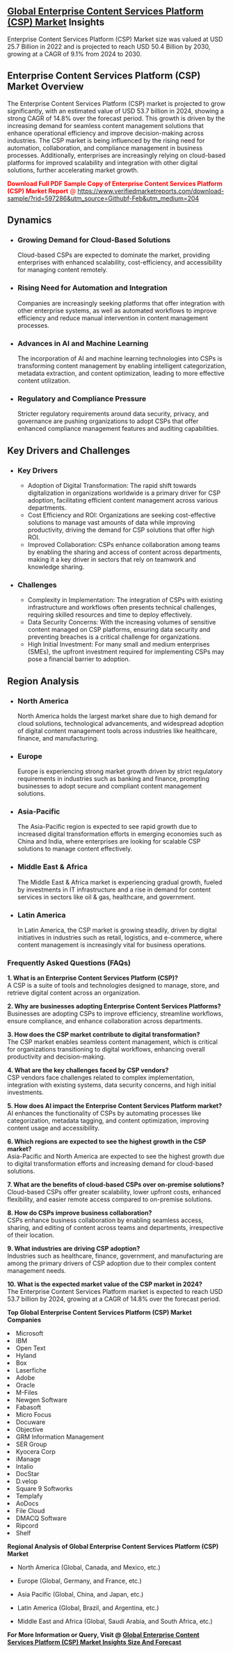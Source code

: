 <h2><a href="https://www.verifiedmarketreports.com/download-sample/?rid=597286&amp;utm_source=Githubf&amp;utm_medium=204" target="_blank">Global Enterprise Content Services Platform (CSP) Market</a> Insights</h2><p>Enterprise Content Services Platform (CSP) Market size was valued at USD 25.7 Billion in 2022 and is projected to reach USD 50.4 Billion by 2030, growing at a CAGR of 9.1% from 2024 to 2030.</p><p> <h2>Enterprise Content Services Platform (CSP) Market Overview</h2> <p>The Enterprise Content Services Platform (CSP) market is projected to grow significantly, with an estimated value of USD 53.7 billion in 2024, showing a strong CAGR of 14.8% over the forecast period. This growth is driven by the increasing demand for seamless content management solutions that enhance operational efficiency and improve decision-making across industries. The CSP market is being influenced by the rising need for automation, collaboration, and compliance management in business processes. Additionally, enterprises are increasingly relying on cloud-based platforms for improved scalability and integration with other digital solutions, further accelerating market growth.</p> <p><p><span class=""><span style="color: #ff0000;"><strong>Download Full PDF Sample Copy of Enterprise Content Services Platform (CSP) Market Report</strong> @ </span><a href="https://www.verifiedmarketreports.com/download-sample/?rid=597286&amp;utm_source=Githubf-Feb&amp;utm_medium=204" target="_blank">https://www.verifiedmarketreports.com/download-sample/?rid=597286&amp;utm_source=Githubf-Feb&amp;utm_medium=204</a></span></p></p> <h2>Dynamics</h2> <ul> <li><h3>Growing Demand for Cloud-Based Solutions</h3> Cloud-based CSPs are expected to dominate the market, providing enterprises with enhanced scalability, cost-efficiency, and accessibility for managing content remotely.</li> <li><h3>Rising Need for Automation and Integration</h3> Companies are increasingly seeking platforms that offer integration with other enterprise systems, as well as automated workflows to improve efficiency and reduce manual intervention in content management processes.</li> <li><h3>Advances in AI and Machine Learning</h3> The incorporation of AI and machine learning technologies into CSPs is transforming content management by enabling intelligent categorization, metadata extraction, and content optimization, leading to more effective content utilization.</li> <li><h3>Regulatory and Compliance Pressure</h3> Stricter regulatory requirements around data security, privacy, and governance are pushing organizations to adopt CSPs that offer enhanced compliance management features and auditing capabilities.</li> </ul> <h2>Key Drivers and Challenges</h2> <ul> <li><h3>Key Drivers</h3> <ul> <li>Adoption of Digital Transformation: The rapid shift towards digitalization in organizations worldwide is a primary driver for CSP adoption, facilitating efficient content management across various departments.</li> <li>Cost Efficiency and ROI: Organizations are seeking cost-effective solutions to manage vast amounts of data while improving productivity, driving the demand for CSP solutions that offer high ROI.</li> <li>Improved Collaboration: CSPs enhance collaboration among teams by enabling the sharing and access of content across departments, making it a key driver in sectors that rely on teamwork and knowledge sharing.</li> </ul> </li> <li><h3>Challenges</h3> <ul> <li>Complexity in Implementation: The integration of CSPs with existing infrastructure and workflows often presents technical challenges, requiring skilled resources and time to deploy effectively.</li> <li>Data Security Concerns: With the increasing volumes of sensitive content managed on CSP platforms, ensuring data security and preventing breaches is a critical challenge for organizations.</li> <li>High Initial Investment: For many small and medium enterprises (SMEs), the upfront investment required for implementing CSPs may pose a financial barrier to adoption.</li> </ul> </li> </ul> <h2>Region Analysis</h2> <ul> <li><h3>North America</h3> North America holds the largest market share due to high demand for cloud solutions, technological advancements, and widespread adoption of digital content management tools across industries like healthcare, finance, and manufacturing.</li> <li><h3>Europe</h3> Europe is experiencing strong market growth driven by strict regulatory requirements in industries such as banking and finance, prompting businesses to adopt secure and compliant content management solutions.</li> <li><h3>Asia-Pacific</h3> The Asia-Pacific region is expected to see rapid growth due to increased digital transformation efforts in emerging economies such as China and India, where enterprises are looking for scalable CSP solutions to manage content effectively.</li> <li><h3>Middle East & Africa</h3> The Middle East & Africa market is experiencing gradual growth, fueled by investments in IT infrastructure and a rise in demand for content services in sectors like oil & gas, healthcare, and government.</li> <li><h3>Latin America</h3> In Latin America, the CSP market is growing steadily, driven by digital initiatives in industries such as retail, logistics, and e-commerce, where content management is increasingly vital for business operations.</li> </ul> <h3>Frequently Asked Questions (FAQs)</h3> <p><strong>1. What is an Enterprise Content Services Platform (CSP)?</strong><br/> A CSP is a suite of tools and technologies designed to manage, store, and retrieve digital content across an organization.</p> <p><strong>2. Why are businesses adopting Enterprise Content Services Platforms?</strong><br/> Businesses are adopting CSPs to improve efficiency, streamline workflows, ensure compliance, and enhance collaboration across departments.</p> <p><strong>3. How does the CSP market contribute to digital transformation?</strong><br/> The CSP market enables seamless content management, which is critical for organizations transitioning to digital workflows, enhancing overall productivity and decision-making.</p> <p><strong>4. What are the key challenges faced by CSP vendors?</strong><br/> CSP vendors face challenges related to complex implementation, integration with existing systems, data security concerns, and high initial investments.</p> <p><strong>5. How does AI impact the Enterprise Content Services Platform market?</strong><br/> AI enhances the functionality of CSPs by automating processes like categorization, metadata tagging, and content optimization, improving content usage and accessibility.</p> <p><strong>6. Which regions are expected to see the highest growth in the CSP market?</strong><br/> Asia-Pacific and North America are expected to see the highest growth due to digital transformation efforts and increasing demand for cloud-based solutions.</p> <p><strong>7. What are the benefits of cloud-based CSPs over on-premise solutions?</strong><br/> Cloud-based CSPs offer greater scalability, lower upfront costs, enhanced flexibility, and easier remote access compared to on-premise solutions.</p> <p><strong>8. How do CSPs improve business collaboration?</strong><br/> CSPs enhance business collaboration by enabling seamless access, sharing, and editing of content across teams and departments, irrespective of their location.</p> <p><strong>9. What industries are driving CSP adoption?</strong><br/> Industries such as healthcare, finance, government, and manufacturing are among the primary drivers of CSP adoption due to their complex content management needs.</p> <p><strong>10. What is the expected market value of the CSP market in 2024?</strong><br/> The Enterprise Content Services Platform market is expected to reach USD 53.7 billion by 2024, growing at a CAGR of 14.8% over the forecast period.</p> </p><p><strong>Top Global Enterprise Content Services Platform (CSP) Market Companies</strong></p><div data-test-id=""><p><li>Microsoft</li><li> IBM</li><li> Open Text</li><li> Hyland</li><li> Box</li><li> Laserfiche</li><li> Adobe</li><li> Oracle</li><li> M-Files</li><li> Newgen Software</li><li> Fabasoft</li><li> Micro Focus</li><li> Docuware</li><li> Objective</li><li> GRM Information Management</li><li> SER Group</li><li> Kyocera Corp</li><li> iManage</li><li> Intalio</li><li> DocStar</li><li> D.velop</li><li> Square 9 Softworks</li><li> Templafy</li><li> AoDocs</li><li> File Cloud</li><li> DMACQ Software</li><li> Ripcord</li><li> Shelf</li></p><div><strong>Regional Analysis of&nbsp;Global Enterprise Content Services Platform (CSP) Market</strong></div><ul><li dir="ltr"><p dir="ltr">North America&nbsp;(Global, Canada, and Mexico, etc.)</p></li><li dir="ltr"><p dir="ltr">Europe (Global, Germany, and France, etc.)</p></li><li dir="ltr"><p dir="ltr">Asia Pacific&nbsp;(Global, China, and Japan, etc.)</p></li><li dir="ltr"><p dir="ltr">Latin America&nbsp;(Global, Brazil, and Argentina, etc.)</p></li><li dir="ltr">Middle East and Africa&nbsp;(Global, Saudi Arabia, and South Africa, etc.)</li></ul><p><strong>For More Information or Query, Visit @&nbsp;</strong><strong><a href="https://www.verifiedmarketreports.com/product/enterprise-content-services-platform-csp-market/?utm_source=Githubf&amp;utm_medium=204" target="_blank">Global Enterprise Content Services Platform (CSP) Market Insights Size And Forecast</a></strong></p></div>
